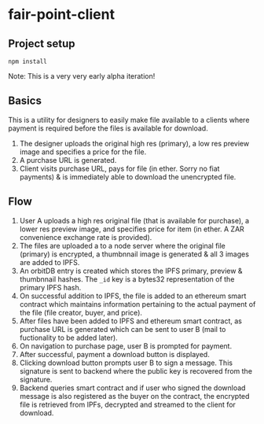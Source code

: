 # fair-point-client

## Project setup

```
npm install
```

Note: This is a very very early alpha iteration!

## Basics

This is a utility for designers to easily make file available to a clients where payment is required before the files is available for download.

1.  The designer uploads the original high res (primary), a low res preview image and specifies a price for the file.
2.  A purchase URL is generated.
3.  Client visits purchase URL, pays for file (in ether. Sorry no fiat payments) & is immediately able to download the unencrypted file.

## Flow

1.  User A uploads a high res original file (that is available for purchase), a lower res preview image, and specifies price for item (in ether. A ZAR convenience exchange rate is provided).
2.  The files are uploaded a to a node server where the original file (primary) is encrypted, a thumbnnail image is generated & all 3 images are added to IPFS.
3.  An orbitDB entry is created which stores the IPFS primary, preview & thumbnnail hashes. The `_id` key is a bytes32 representation of the primary IPFS hash.
4.  On successful addition to IPFS, the file is added to an ethereum smart contract which maintains information pertaining to the actual payment of the file (file creator, buyer, and price).
5.  After files have been added to IPFS and ethereum smart contract, as purchase URL is generated which can be sent to user B (mail to fuctionality to be added later).
6.  On navigation to purchase page, user B is prompted for payment.
7.  After successful, payment a download button is displayed.
8.  Clicking download button prompts user B to sign a message. This signature is sent to backend where the public key is recovered from the signature.
9.  Backend queries smart contract and if user who signed the download message is also registered as the buyer on the contract,
    the encrypted file is retrieved from IPFs, decrypted and streamed to the client for download.
